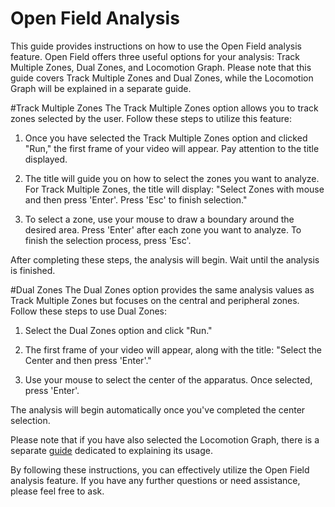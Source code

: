 # Open Field Analysis
This guide provides instructions on how to use the Open Field analysis feature. Open Field offers three useful options for your analysis: Track Multiple Zones, Dual Zones, and Locomotion Graph. Please note that this guide covers Track Multiple Zones and Dual Zones, while the Locomotion Graph will be explained in a separate guide.

#Track Multiple Zones
The Track Multiple Zones option allows you to track zones selected by the user. Follow these steps to utilize this feature:

1. Once you have selected the Track Multiple Zones option and clicked "Run," the first frame of your video will appear. Pay attention to the title displayed.

2. The title will guide you on how to select the zones you want to analyze. For Track Multiple Zones, the title will display: "Select Zones with mouse and then press 'Enter'. Press 'Esc' to finish selection."

3. To select a zone, use your mouse to draw a boundary around the desired area. Press 'Enter' after each zone you want to analyze. To finish the selection process, press 'Esc'.

After completing these steps, the analysis will begin. Wait until the analysis is finished.

#Dual Zones
The Dual Zones option provides the same analysis values as Track Multiple Zones but focuses on the central and peripheral zones. Follow these steps to use Dual Zones:

1. Select the Dual Zones option and click "Run."

2. The first frame of your video will appear, along with the title: "Select the Center and then press 'Enter'."

3. Use your mouse to select the center of the apparatus. Once selected, press 'Enter'.

The analysis will begin automatically once you've completed the center selection.

Please note that if you have also selected the Locomotion Graph, there is a separate [guide](https://github.com/JuarezCulau/MABA/blob/main/Docs/Guides/Locomotion_Graph.md) dedicated to explaining its usage.

By following these instructions, you can effectively utilize the Open Field analysis feature. If you have any further questions or need assistance, please feel free to ask.
